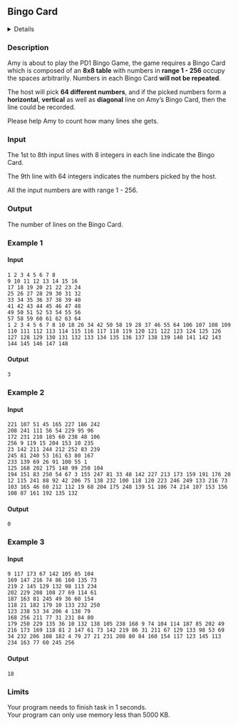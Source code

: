 ## Bingo Card
<details>
<summary>Details</summary>

Level: Medium  
Tags: Array, Loop  
Problem ID: [4Mf8qAGOoAOE](https://ckj.imslab.org/#/problems/4Mf8qAGOoAOE)  
</details>

### Description
Amy is about to play the PD1 Bingo Game, the game requires a Bingo Card which is composed of an **8x8 table** with numbers in **range 1 - 256** occupy the spaces arbitrarily. Numbers in each Bingo Card **will not be repeated**.

The host will pick **64 different numbers**, and if the picked numbers form a **horizontal**, **vertical** as well as **diagonal** line on Amy’s Bingo Card, then the line could be recorded.

Please help Amy to count how many lines she gets.


### Input
The 1st to 8th input lines with 8 integers in each line indicate the Bingo Card.
The 9th line with 64 integers indicates the numbers picked by the host.
All the input numbers are with range 1 - 256.
### Output
The number of lines on the Bingo Card.

### Example 1
#### Input
```
1 2 3 4 5 6 7 8
9 10 11 12 13 14 15 16
17 18 19 20 21 22 23 24
25 26 27 28 29 30 31 32
33 34 35 36 37 38 39 40
41 42 43 44 45 46 47 48
49 50 51 52 53 54 55 56
57 58 59 60 61 62 63 64
1 2 3 4 5 6 7 8 10 18 26 34 42 50 58 19 28 37 46 55 64 106 107 108 109 110 111 112 113 114 115 116 117 118 119 120 121 122 123 124 125 126 127 128 129 130 131 132 133 134 135 136 137 138 139 140 141 142 143 144 145 146 147 148

```
#### Output
```
3

```

### Example 2
#### Input
```
221 107 51 45 165 227 186 242
208 241 111 56 54 229 95 96
172 231 210 185 60 238 48 106
256 9 119 15 204 153 10 235
23 142 211 244 212 252 83 239
245 81 240 53 161 63 80 167
233 139 69 26 91 100 55 1
125 168 202 175 148 99 250 104
194 151 83 250 54 67 3 155 247 81 33 48 142 227 213 173 159 191 176 20 12 115 241 88 92 42 206 75 138 232 100 118 120 223 246 249 133 216 73 103 165 46 60 212 112 19 68 204 175 248 139 51 106 74 214 107 153 156 108 87 161 192 135 132

```
#### Output
```
0

```

### Example 3
#### Input
```
9 117 173 67 142 105 85 104
169 147 216 74 86 160 135 73
219 2 145 129 132 98 113 234
202 229 208 108 27 69 114 61
187 163 81 245 49 36 60 154
118 21 182 179 10 133 232 250
123 238 53 34 206 4 138 79
168 256 211 77 31 231 84 80
179 250 229 135 36 10 132 138 105 238 168 9 74 104 114 187 85 202 49 216 173 169 118 81 2 147 61 73 142 219 86 31 211 67 129 133 98 53 69 34 232 206 108 182 4 79 27 21 231 208 80 84 160 154 117 123 145 113 234 163 77 60 245 256

```
#### Output
```
18

```

### Limits
Your program needs to finish task in 1 seconds.  
Your program can only use memory less than 5000 KB.  
